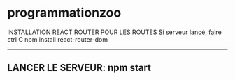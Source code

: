 # programmationzoo
INSTALLATION REACT ROUTER POUR LES ROUTES
Si serveur lancé, faire ctrl C
npm install react-router-dom

-----------------------------------------------------------
LANCER LE SERVEUR:
npm start
-----------------------------------------------------------
